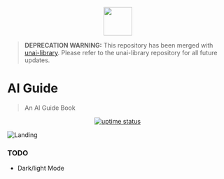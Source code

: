 <p align="center">
  <img src="./public/logo.png" lt="Logo" width="65" />
<p>

> **DEPRECATION WARNING:** This repository has been merged with [unai-library](https://github.com/shba007/unai-library). Please refer to the unai-library repository for all future updates.

# AI Guide

> An AI Guide Book

<p align="center">
  <a href="https://uptime.betterstack.com/?utm_source=status_badge">
    <img src="https://uptime.betterstack.com/status-badges/v3/monitor/167r7.svg" alt="uptime status">
  </a>
</p>

![Landing](public/previews/landing.webp)

### TODO

- Dark/light Mode
